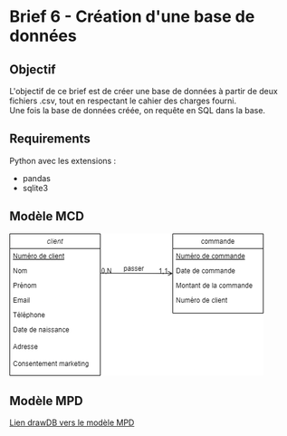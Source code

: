 # Brief 6 - Création d'une base de données

## Objectif
L'objectif de ce brief est de créer une base de données à partir de deux fichiers .csv, tout en respectant le cahier des charges fourni.  
Une fois la base de données créée, on requête en SQL dans la base.

## Requirements
Python avec les extensions : 
* pandas
* sqlite3

## Modèle MCD
![Modele MCD](https://github.com/llorin-capi/SIMPLON_Brief6/blob/main/MCD_bdd_brief6.drawio.png)
## Modèle MPD
[Lien drawDB vers le modèle MPD](https://www.drawdb.app/editor?shareId=8665ed7408c04e2738d18c6c5477669f)

